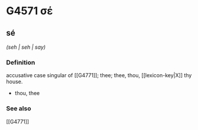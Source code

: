 # G4571 σέ

## sé

_(seh | seh | say)_

### Definition

accusative case singular of [[G4771]]; thee; thee, thou, [[lexicon-key|X]] thy house.

- thou, thee

### See also

[[G4771]]

